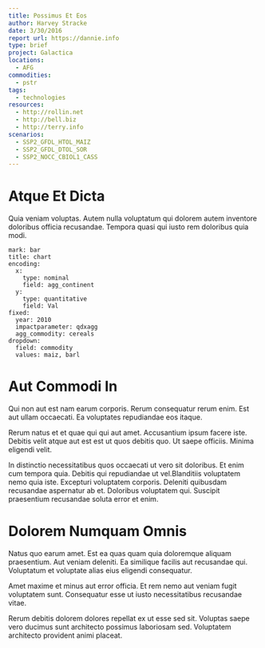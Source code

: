 ```yaml
---
title: Possimus Et Eos
author: Harvey Stracke
date: 3/30/2016
report url: https://dannie.info
type: brief
project: Galactica
locations:
  - AFG
commodities:
  - pstr
tags:
  - technologies
resources:
  - http://rollin.net
  - http://bell.biz
  - http://terry.info
scenarios:
  - SSP2_GFDL_HTOL_MAIZ
  - SSP2_GFDL_DTOL_SOR
  - SSP2_NOCC_CBIOL1_CASS
---
```

# Atque Et Dicta
Quia veniam voluptas. Autem nulla voluptatum qui dolorem autem inventore doloribus officia recusandae. Tempora quasi qui iusto rem doloribus quia modi.

```vis
mark: bar
title: chart
encoding:
  x:
    type: nominal
    field: agg_continent
  y:
    type: quantitative
    field: Val
fixed:
  year: 2010
  impactparameter: qdxagg
  agg_commodity: cereals
dropdown:
  field: commodity
  values: maiz, barl
```

# Aut Commodi In
Qui non aut est nam earum corporis. Rerum consequatur rerum enim. Est aut ullam occaecati. Ea voluptates repudiandae eos itaque.
 Rerum natus et et quae qui qui aut amet. Accusantium ipsum facere iste. Debitis velit atque aut est est ut quos debitis quo. Ut saepe officiis. Minima eligendi velit.
 In distinctio necessitatibus quos occaecati ut vero sit doloribus. Et enim cum tempora quia. Debitis qui repudiandae ut vel.Blanditiis voluptatem nemo quia iste. Excepturi voluptatem corporis. Deleniti quibusdam recusandae aspernatur ab et. Doloribus voluptatem qui. Suscipit praesentium recusandae soluta error et enim.

# Dolorem Numquam Omnis
Natus quo earum amet. Est ea quas quam quia doloremque aliquam praesentium. Aut veniam deleniti. Ea similique facilis aut recusandae qui. Voluptatum et voluptate alias eius eligendi consequatur.
 Amet maxime et minus aut error officia. Et rem nemo aut veniam fugit voluptatem sunt. Consequatur esse ut iusto necessitatibus recusandae vitae.
 Rerum debitis dolorem dolores repellat ex ut esse sed sit. Voluptas saepe vero ducimus sunt architecto possimus laboriosam sed. Voluptatem architecto provident animi placeat.
